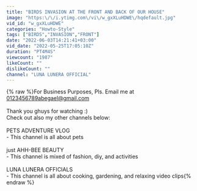 ```yaml
---
title: "BIRDS INVASION AT THE FRONT AND BACK OF OUR HOUSE"
image: "https:\/\/i.ytimg.com\/vi\/w_gxXLuHDWE\/hqdefault.jpg"
vid_id: "w_gxXLuHDWE"
categories: "Howto-Style"
tags: ["BIRDS","INVASION","FRONT"]
date: "2022-06-03T14:21:41+03:00"
vid_date: "2022-05-25T17:05:10Z"
duration: "PT4M4S"
viewcount: "1987"
likeCount: ""
dislikeCount: ""
channel: "LUNA LUNERA OFFICIAL"
---
```

{% raw %}For Business Purposes, Pls. Email me at 0123456789abegael@gmail.com<br /><br />Thank you ghuys for watching :)<br />Check out also my other channels below:<br /><br />PETS ADVENTURE VLOG<br />- This channel is all about pets<br /><br />just AHH-BEE BEAUTY<br />- This channel is mixed of fashion, diy, and activities<br /><br />LUNA LUNERA OFFICIALS<br />- This channel is all about cooking, gardening, and relaxing video clips{% endraw %}
